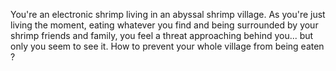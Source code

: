 You're an electronic shrimp living in an abyssal shrimp village. As you're just living the moment,
eating whatever you find and being surrounded by your shrimp friends and family, you feel a threat approaching behind you...
but only you seem to see it. How to prevent your whole village from being eaten ?